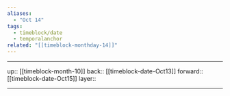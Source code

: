 ```yaml
---
aliases:
  - "Oct 14"
tags:
  - timeblock/date
  - temporalanchor
related: "[[timeblock-monthday-14]]"
---
```




***

up:: [[timeblock-month-10]]
back:: [[timeblock-date-Oct13]]
forward:: [[timeblock-date-Oct15]]
layer:: 

***

